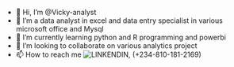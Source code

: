 - 👋 Hi, I’m @Vicky-analyst
- 👀 I’m a data analyst in excel and data entry specialist in various microsoft office and Mysql
- 🌱 I’m currently learning python and R programming and powerbi
- 💞️ I’m looking to collaborate on various analytics project 
- 📫 How to reach me ![LINKENDIN](www.linkedin.com/in/victoryazubike), (+234-810-181-2169)

